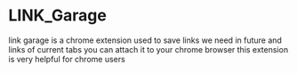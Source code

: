# LINK_Garage
link garage is a chrome extension used to save links we need in future and links of current tabs  you can attach it to your chrome browser 
this extension is very helpful for chrome users 
